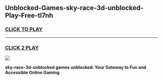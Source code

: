 
## Unblocked-Games-sky-race-3d-unblocked-Play-Free-tl7nh
<h3>
<a href="https://premium76.site?title=sky-race-3d-unblocked&ref=20M">CLICK TO PLAY</a></h3>
<hr>

<h3>
<a href="https://premium76.site?title=sky-race-3d-unblocked&ref=20M">CLICK 2 PLAY</a>
  
</h3>

<a href="https://premium76.site?title=sky-race-3d-unblocked&ref=19M"><img src="https://clearcache.store/games.png"></a>


**sky-race-3d-unblocked games unblocked: Your Gateway to Fun and Accessible Online Gaming**

